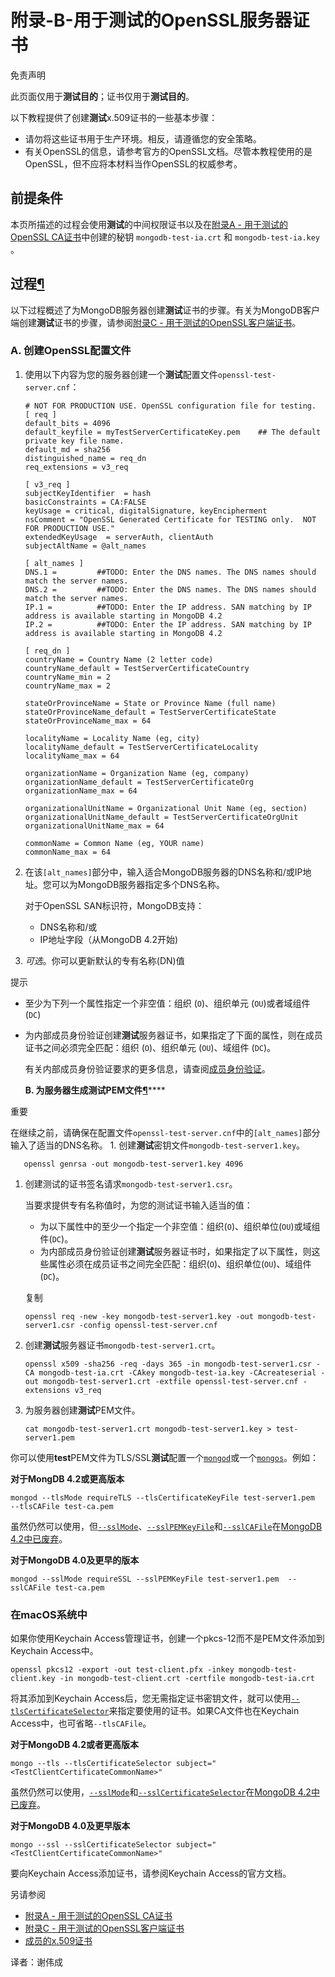 # 附录-B-用于测试的OpenSSL服务器证书

免责声明

此页面仅用于**测试目的**；证书仅用于**测试目的**。

以下教程提供了创建**测试**x.509证书的一些基本步骤：

* 请勿将这些证书用于生产环境。相反，请遵循您的安全策略。
* 有关OpenSSL的信息，请参考官方的OpenSSL文档。尽管本教程使用的是OpenSSL，但不应将本材料当作OpenSSL的权威参考。

## 前提条件

本页所描述的过程会使用**测试**的中间权限证书以及在[附录A - 用于测试的OpenSSL CA证书](https://docs.mongodb.com/manual/appendix/security/appendixA-openssl-ca/)中创建的秘钥 `mongodb-test-ia.crt` 和 `mongodb-test-ia.key` 。

## 过程[¶](https://docs.mongodb.com/manual/appendix/security/appendixB-openssl-server/#procedure)

以下过程概述了为MongoDB服务器创建**测试**证书的步骤。有关为MongoDB客户端创建**测试**证书的步骤，请参阅[附录C - 用于测试的OpenSSL客户端证书](https://docs.mongodb.com/manual/appendix/security/appendixC-openssl-client/)。

### A. 创建OpenSSL配置文件

1. 使用以下内容为您的服务器创建一个**测试**配置文件`openssl-test-server.cnf`：

   ```text
   # NOT FOR PRODUCTION USE. OpenSSL configuration file for testing.
   [ req ]
   default_bits = 4096
   default_keyfile = myTestServerCertificateKey.pem    ## The default private key file name.
   default_md = sha256
   distinguished_name = req_dn
   req_extensions = v3_req

   [ v3_req ]
   subjectKeyIdentifier  = hash
   basicConstraints = CA:FALSE
   keyUsage = critical, digitalSignature, keyEncipherment
   nsComment = "OpenSSL Generated Certificate for TESTING only.  NOT FOR PRODUCTION USE."
   extendedKeyUsage  = serverAuth, clientAuth
   subjectAltName = @alt_names

   [ alt_names ]
   DNS.1 =         ##TODO: Enter the DNS names. The DNS names should match the server names.
   DNS.2 =         ##TODO: Enter the DNS names. The DNS names should match the server names.
   IP.1 =          ##TODO: Enter the IP address. SAN matching by IP address is available starting in MongoDB 4.2
   IP.2 =          ##TODO: Enter the IP address. SAN matching by IP address is available starting in MongoDB 4.2

   [ req_dn ]
   countryName = Country Name (2 letter code)
   countryName_default = TestServerCertificateCountry
   countryName_min = 2
   countryName_max = 2

   stateOrProvinceName = State or Province Name (full name)
   stateOrProvinceName_default = TestServerCertificateState
   stateOrProvinceName_max = 64

   localityName = Locality Name (eg, city)
   localityName_default = TestServerCertificateLocality
   localityName_max = 64

   organizationName = Organization Name (eg, company)
   organizationName_default = TestServerCertificateOrg
   organizationName_max = 64

   organizationalUnitName = Organizational Unit Name (eg, section)
   organizationalUnitName_default = TestServerCertificateOrgUnit
   organizationalUnitName_max = 64

   commonName = Common Name (eg, YOUR name)
   commonName_max = 64
   ```

2. 在该`[alt_names]`部分中，输入适合MongoDB服务器的DNS名称和/或IP地址。您可以为MongoDB服务器指定多个DNS名称。

   对于OpenSSL SAN标识符，MongoDB支持：

   * DNS名称和/或
   * IP地址字段（从MongoDB 4.2开始\)

3. _可选_。你可以更新默认的专有名称\(DN\)值

提示

* 至少为下列一个属性指定一个非空值：组织 \(`O`\)、组织单元 \(`OU`\)或者域组件 \(`DC`\)
* 为内部成员身份验证创建**测试**服务器证书，如果指定了下面的属性，则在成员证书之间必须完全匹配：组织 \(`O`\)、组织单元 \(`OU`\)、域组件 \(`DC`\)。

  有关内部成员身份验证要求的更多信息，请查阅[成员身份验证](https://docs.mongodb.com/manual/core/security-internal-authentication/#internal-auth-x509)。

  **B. 为服务器生成测试PEM文件**[**¶**](https://docs.mongodb.com/manual/appendix/security/appendixB-openssl-server/#b-generate-the-test-pem-file-for-server)\*\*\*\*

重要

在继续之前，请确保在配置文件`openssl-test-server.cnf`中的`[alt_names]`部分输入了适当的DNS名称。 1. 创建**测试**密钥文件`mongodb-test-server1.key`。

```text
   openssl genrsa -out mongodb-test-server1.key 4096
```

1. 创建测试的证书签名请求`mongodb-test-server1.csr`。

   当要求提供专有名称值时，为您的测试证书输入适当的值：

   * 为以下属性中的至少一个指定一个非空值：组织\(`O`\)、组织单位\(`OU`\)或域组件\(`DC`\)。
   * 为内部成员身份验证创建**测试**服务器证书时，如果指定了以下属性，则这些属性必须在成员证书之间完全匹配：组织\(`O`\)、组织单位\(`OU`\)、域组件\(`DC`\)。

   复制

   ```text
   openssl req -new -key mongodb-test-server1.key -out mongodb-test-server1.csr -config openssl-test-server.cnf
   ```

2. 创建**测试**服务器证书`mongodb-test-server1.crt`。

   ```text
   openssl x509 -sha256 -req -days 365 -in mongodb-test-server1.csr -CA mongodb-test-ia.crt -CAkey mongodb-test-ia.key -CAcreateserial -out mongodb-test-server1.crt -extfile openssl-test-server.cnf -extensions v3_req
   ```

3. 为服务器创建**测试**PEM文件。

   ```text
   cat mongodb-test-server1.crt mongodb-test-server1.key > test-server1.pem
   ```

你可以使用**test**PEM文件为TLS/SSL**测试**配置一个[`mongod`](https://docs.mongodb.com/manual/reference/program/mongod/#bin.mongod)或一个[`mongos`](https://docs.mongodb.com/manual/reference/program/mongos/#bin.mongos)。例如：

**对于MongDB 4.2或更高版本**

```text
mongod --tlsMode requireTLS --tlsCertificateKeyFile test-server1.pem  --tlsCAFile test-ca.pem
```

虽然仍然可以使用，但[`--sslMode`](https://docs.mongodb.com/manual/reference/program/mongod/#cmdoption-mongod-sslmode)、[`--sslPEMKeyFile`](https://docs.mongodb.com/manual/reference/program/mongod/#cmdoption-mongod-sslpemkeyfile)和[`--sslCAFile`](https://docs.mongodb.com/manual/reference/program/mongod/#cmdoption-mongod-sslcafile)在[MongoDB 4.2中已废弃](https://docs.mongodb.com/manual/release-notes/4.2/#tls)。

**对于MongoDB 4.0及更早的版本**

```text
mongod --sslMode requireSSL --sslPEMKeyFile test-server1.pem  --sslCAFile test-ca.pem
```

### 在macOS系统中

如果你使用Keychain Access管理证书，创建一个pkcs-12而不是PEM文件添加到Keychain Access中。

```text
openssl pkcs12 -export -out test-client.pfx -inkey mongodb-test-client.key -in mongodb-test-client.crt -certfile mongodb-test-ia.crt
```

将其添加到Keychain Access后，您无需指定证书密钥文件，就可以使用[`--tlsCertificateSelector`](https://docs.mongodb.com/manual/reference/program/mongod/#cmdoption-mongod-tlscertificateselector)来指定要使用的证书。如果CA文件也在Keychain Access中，也可省略`--tlsCAFile`。

**对于MongoDB 4.2或者更高版本**

```text
mongo --tls --tlsCertificateSelector subject="<TestClientCertificateCommonName>"
```

虽然仍然可以使用，[`--sslMode`](https://docs.mongodb.com/manual/reference/program/mongod/#cmdoption-mongod-sslmode)和[`--sslCertificateSelector`](https://docs.mongodb.com/manual/reference/program/mongod/#cmdoption-mongod-sslcertificateselector)在[MongoDB 4.2中已废弃](https://docs.mongodb.com/manual/release-notes/4.2/#tls)。

**对于MongoDB 4.0及更早版本**

```text
mongo --ssl --sslCertificateSelector subject="<TestClientCertificateCommonName>"
```

要向Keychain Access添加证书，请参阅Keychain Access的官方文档。

另请参阅

* [附录A - 用于测试的OpenSSL CA证书](https://docs.mongodb.com/manual/appendix/security/appendixA-openssl-ca/#appendix-ca-certificate)
* [附录C - 用于测试的OpenSSL客户端证书](https://docs.mongodb.com/manual/appendix/security/appendixC-openssl-client/#appendix-client-certificate)
* [成员的x.509证书](https://docs.mongodb.com/manual/tutorial/configure-x509-member-authentication/#x509-member-certificate)

译者：谢伟成

